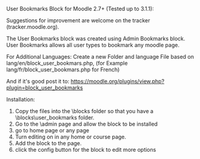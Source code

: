 User Bookmarks Block for Moodle 2.7+ (Tested up to 3.1.1):

Suggestions for improvement are welcome on the tracker (tracker.moodle.org).

The User Bookmarks block was created using Admin Bookmarks block. User Bookmarks allows all user types to bookmark any moodle page.

For Additional Languages:
Create a new Folder and language File based on lang/en/block_user_bookmars.php,
(for Example lang/fr/block_user_bookmars.php for French)

And if it's good post it to:
https://moodle.org/plugins/view.php?plugin=block_user_bookmarks


Installation:

01) Copy the files into the \blocks folder so that you have a \blocks\user_bookmarks folder.
02) Go to the \admin page and allow the block to be installed
03) go to home page or any page
04) Turn editing on in any home or course page.
05) Add the block to the page.
06) click the config button for the block to edit more options
